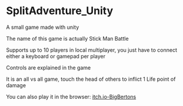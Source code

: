 # SplitAdventure_Unity
 A small game made with unity
 
The name of this game is actually Stick Man Battle 

 Supports up to 10 players in local multiplayer, you just have to connect either a keyboard or gamepad per player

 Controls are explained in the game

 It is an all vs all game, touch the head of others to inflict 1 Life point of damage 

You can also play it in the browser:
[itch.io-BigBertons](https://bigbertons.itch.io/stickmanbattle)
